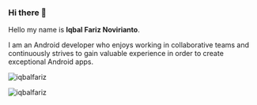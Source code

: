 ### Hi there 👋

Hello my name is **Iqbal Fariz Novirianto**.  

I am an Android developer who enjoys working in collaborative teams and continuously strives to gain valuable experience in order to create exceptional Android apps. 


<p>&nbsp;<img align="left" src="https://github-readme-stats.vercel.app/api?username=iqbalfariz&show_icons=true&locale=en&theme=dark" alt="iqbalfariz" /></p>
<p><img align="center" src="https://github-readme-stats.vercel.app/api/top-langs?username=iqbalfariz&show_icons=true&locale=en&layout=compact&theme=dark" alt="iqbalfariz" /></p>


<!--
**iqbalfariz/iqbalfariz** is a ✨ _special_ ✨ repository because its `README.md` (this file) appears on your GitHub profile.

Here are some ideas to get you started:

- 🔭 I’m currently working on ...
- 🌱 I’m currently learning ...
- 👯 I’m looking to collaborate on ...
- 🤔 I’m looking for help with ...
- 💬 Ask me about ...
- 📫 How to reach me: ...
- 😄 Pronouns: ...
- ⚡ Fun fact: ...
-->
